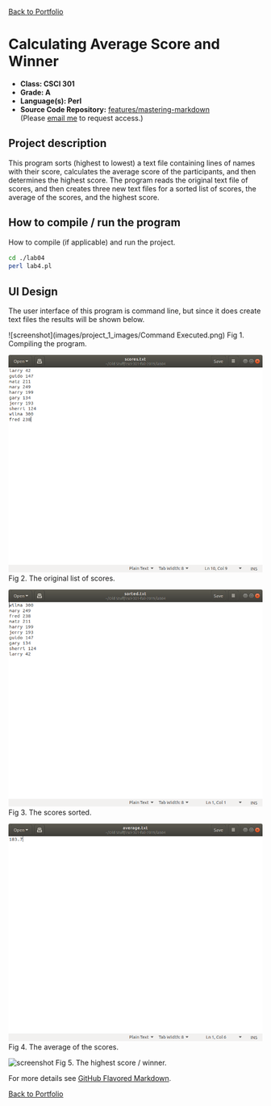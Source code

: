 [Back to Portfolio](./)

Calculating Average Score and Winner
===============

-   **Class: CSCI 301** 
-   **Grade: A**
-   **Language(s): Perl**
-   **Source Code Repository:** [features/mastering-markdown](https://guides.github.com/features/mastering-markdown/)  
    (Please [email me](mailto:example@csustudent.net?subject=GitHub%20Access) to request access.)

## Project description

This program sorts (highest to lowest) a text file containing lines of names with their score, calculates the average score of the participants, and then determines the highest score. The program reads the original text file of scores, and then creates three new text files for a sorted list of scores, the average of the scores, and the highest score. 

## How to compile / run the program

How to compile (if applicable) and run the project.

```bash
cd ./lab04
perl lab4.pl
```

## UI Design

The user interface of this program is command line, but since it does create text files the results will be shown below.

![screenshot](images/project_1_images/Command Executed.png)
Fig 1. Compiling the program.

![screenshot](images/project_1_images/Scores_Unsorted.png)
Fig 2. The original list of scores.

![screenshot](images/project_1_images/Scores_Sorted.png)
Fig 3. The scores sorted.

![screenshot](images/project_1_images/Average_of_the_scores.png)
Fig 4. The average of the scores.

![screenshot](images/project_1_images/Highest_Scores.png)
Fig 5. The highest score / winner.

For more details see [GitHub Flavored Markdown](https://guides.github.com/features/mastering-markdown/).

[Back to Portfolio](./)
